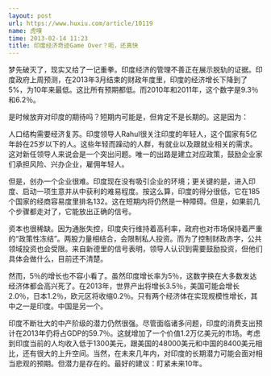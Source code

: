 ```yaml
---
layout: post
url: https://www.huxiu.com/article/10119
name: 虎嗅
time: 2013-02-14 11:23
title: 印度经济奇迹Game Over？呃，还真快
---
```

梦先破灭了，现实又给了一记重拳。印度经济的管理不善正在展示脱轨的证据。印度政府上周预测，在2013年3月结束的财政年度里，印度的经济增长下降到了5%，为10年来最低。这比所有预期都低。而2010年和2011年，这个数字是9.3％和6.2％。

是时候放弃对印度的期待吗？短期内可能是，但肯定不是长期的。这是因为：

人口结构需要经济复苏。印度领导人Rahul很关注印度的年轻人，这个国家有5亿年龄在25岁以下的人。这些年轻而躁动的人群，有就业以及跟就业相关的需求。这对新任领导人来说会是一个突出问题。唯一的出路是建立对应政策，鼓励企业家们承担风险、兴办企业，雇佣年轻人。

但是，创办一个企业很难。印度现在没有吸引企业的环境；更关键的是，进入印度、启动一项生意并从中获利的难易程度。按这么算，印度的得分很低，它在185个国家的经商容易度里排名132。这在短期内将仍然是一种障碍。但是，如果前几个步骤都走对了，它能放出正确的信号。

资本也很稀缺。因为通胀失控，印度央行维持着高利率，政府也对市场保持着严重的“政策性冻结”。两股力量相结合，会限制私人投资。而为了控制财政赤字，公共领域投资也会受限。来自新德里的信号表明，领导人认识到需要鼓励投资，但他们具体会做什么，目前还不清楚。

然而，5％的增长也不容小看了。虽然印度增长率为5％，这数字换在大多数发达经济体都会高兴死了。在2013年，世界产出将增长3.5％，美国可能会增长2.0％，日本1.2％，欧元区将收缩0.2％。只有两个经济体在实现规模性增长，其中之一是印度。中国是另一个。

印度不断壮大的中产阶级的潜力仍然很强。尽管面临诸多问题，印度的消费支出预计在2013年仍将占GDP的59.7％。这就增加了一个价值1.2万亿美元的市场。考虑到印度当前的人均收入低于1300美元，跟美国的48000美元和中国的8400美元相比，还有很大的上升空间。当然，在未来几年内，对印度的长期潜力可能会面对相当悲观的预期。但潜力是存在的。最好的建议：盯紧未来10年。

